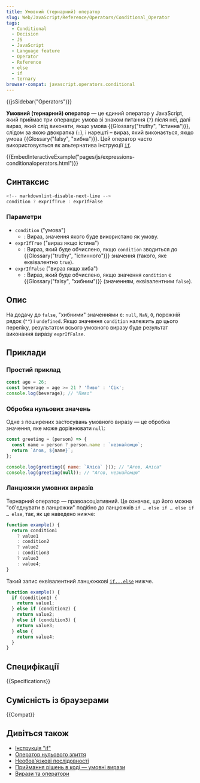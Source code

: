 ```yaml
---
title: Умовний (тернарний) оператор
slug: Web/JavaScript/Reference/Operators/Conditional_Operator
tags:
  - Conditional
  - Decision
  - JS
  - JavaScript
  - Language feature
  - Operator
  - Reference
  - else
  - if
  - ternary
browser-compat: javascript.operators.conditional
---
```


{{jsSidebar("Operators")}}

**Умовний (тернарний) оператор** — це єдиний оператор у JavaScript, який приймає три операнди: умова зі знаком питання (`?`) після неї, далі вираз, який слід виконати, якщо умова {{Glossary("truthy", "істинна")}}, слідом за якою двокрапка (`:`), і нарешті – вираз, який виконається, якщо умова {{Glossary("falsy", "хибна")}}. Цей оператор часто використовується як альтернатива інструкції [`if`](/uk/docs/Web/JavaScript/Reference/Statements/if...else).

{{EmbedInteractiveExample("pages/js/expressions-conditionaloperators.html")}}

## Синтаксис

```js
<!-- markdownlint-disable-next-line -->
condition ? exprIfTrue : exprIfFalse
```

### Параметри

- `condition` ("умова")
  - : Вираз, значення якого буде використано як умову.
- `exprIfTrue` ("вираз якщо істина")
  - : Вираз, який буде обчислено, якщо `condition` зводиться до {{Glossary("truthy", "істинного")}} значення (такого, яке еквівалентно `true`).
- `exprIfFalse` ("вираз якщо хиба")
  - : Вираз, який буде обчислено, якщо значення `condition` є {{Glossary("falsy", "хибним")}} (значенням, еквівалентним `false`).

## Опис

На додачу до `false`, "хибними" значеннями є: `null`, `NaN`, `0`, порожній рядок (`""`) і `undefined`. Якщо значення `condition` належить до цього переліку, результатом всього умовного виразу буде результат виконання виразу `exprIfFalse`.

## Приклади

### Простий приклад

```js
const age = 26;
const beverage = age >= 21 ? 'Пиво' : 'Сік';
console.log(beverage); // "Пиво"
```

### Обробка нульових значень

Одне з поширених застосувань умовного виразу — це обробка значення, яке може дорівнювати `null`:

```js
const greeting = (person) => {
  const name = person ? person.name : `незнайомцю`;
  return `Агов, ${name}`;
};

console.log(greeting({ name: `Аліса` })); // "Агов, Аліса"
console.log(greeting(null)); // "Агов, незнайомцю"
```

### Ланцюжки умовних виразів

Тернарний оператор — правоасоціативний. Це означає, що його можна "об'єднувати в ланцюжки" подібно до ланцюжків `if … else if … else if … else`, так, як це наведено нижче:

```js
function example() {
  return condition1
    ? value1
    : condition2
    ? value2
    : condition3
    ? value3
    : value4;
}
```

Такий запис еквівалентний ланцюжкові [`if...else`](/uk/docs/Web/JavaScript/Reference/Statements/if...else) нижче.

```js
function example() {
  if (condition1) {
    return value1;
  } else if (condition2) {
    return value2;
  } else if (condition3) {
    return value3;
  } else {
    return value4;
  }
}
```

## Специфікації

{{Specifications}}

## Сумісність із браузерами

{{Compat}}

## Дивіться також

- [Інструкція "if"](/uk/docs/Web/JavaScript/Reference/Statements/if...else)
- [Оператор нульового злиття](/uk/docs/Web/JavaScript/Reference/Operators/Nullish_coalescing_operator)
- [Необов'язкові послідовності](/uk/docs/Web/JavaScript/Reference/Operators/Optional_chaining)
- [Приймання рішень в коді — умовні вирази](/uk/docs/Learn/JavaScript/Building_blocks/conditionals)
- [Вирази та оператори](/uk/docs/Web/JavaScript/Guide/Expressions_and_Operators)
